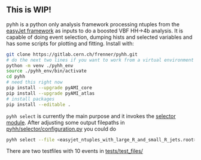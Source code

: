 ## This is WIP!

pyhh is a python only analysis framework processing ntuples from the [easyJet framework](https://gitlab.cern.ch/easyjet/hh4b-analysis/) as inputs to do a boosted VBF HH->4b analysis. It is capable of doing event selection, dumping hists and selected variables and has some scripts for plotting and fitting. Install with:
```bash
git clone https://gitlab.cern.ch/frenner/pyhh.git
# do the next two lines if you want to work from a virtual environment
python -m venv ./pyhh_env
source ./pyhh_env/bin/activate 
cd pyhh
# need this right now
pip install --upgrade pyAMI_core
pip install --upgrade pyAMI_atlas
# install packages
pip install --editable .

```

`pyhh select` is currently the main purpose and it invokes the [selector module](https://gitlab.cern.ch/frenner/pyhh/-/blob/master/pyhh/selector/). After adjusting some output filepaths in [pyhh/selector/configuration.py](https://gitlab.cern.ch/frenner/pyhh/-/blob/master/pyhh/selector/configuration.py) you could do
```bash
pyhh select --file <easyjet_ntuples_with_large_R_and_small_R_jets.root> --fill --dump
``` 

There are two testfiles with 10 events in [tests/test_files/](https://gitlab.cern.ch/frenner/pyhh/-/blob/master/tests/test_files/)